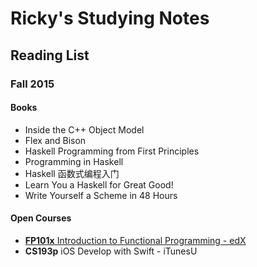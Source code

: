 # Ricky's Studying Notes

## Reading List

### Fall 2015

#### Books

* Inside the C++ Object Model
* Flex and Bison
* Haskell Programming from First Principles
* Programming in Haskell
* Haskell 函数式编程入门
* Learn You a Haskell for Great Good!
* Write Yourself a Scheme in 48 Hours

#### Open Courses

* [**FP101x** Introduction to Functional Programming - edX](https://courses.edx.org/courses/course-v1:DelftX+FP101x+3T2015/info)
* **CS193p** iOS Develop with Swift - iTunesU
